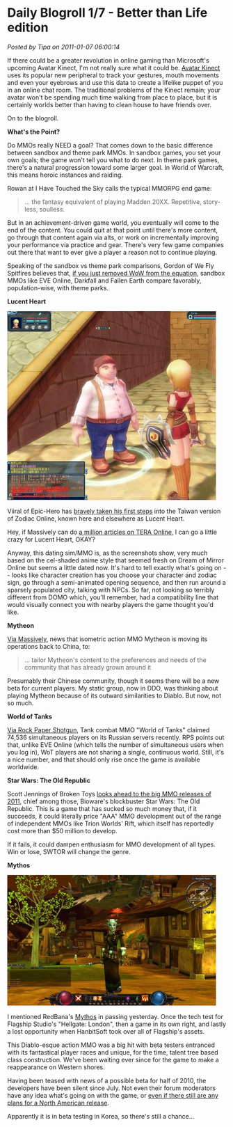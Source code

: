# Daily Blogroll 1/7 - Better than Life edition

*Posted by Tipa on 2011-01-07 06:00:14*



If there could be a greater revolution in online gaming than Microsoft's upcoming Avatar Kinect, I'm not really sure what it could be. [Avatar Kinect](http://www.youtube.com/watch?v=WxmyXxeczuE) uses its popular new peripheral to track your gestures, mouth movements and even your eyebrows and use this data to create a lifelike puppet of you in an online chat room. The traditional problems of the Kinect remain; your avatar won't be spending much time walking from place to place, but it is certainly worlds better than having to clean house to have friends over.

On to the blogroll.


**What's the Point?**

Do MMOs really NEED a goal? That comes down to the basic difference between sandbox and theme park MMOs. In sandbox games, you set your own goals; the game won't tell you what to do next. In theme park games, there's a natural progression toward some larger goal. In World of Warcraft, this means heroic instances and raiding.

Rowan at I Have Touched the Sky calls the typical MMORPG end game:


> ... the fantasy equivalent of playing Madden 20XX. Repetitive, story-less, soulless.



But in an achievement-driven game world, you eventually will come to the end of the content. You could quit at that point until there's more content, go through that content again via alts, or work on incrementally improving your performance via practice and gear. There's very few game companies out there that want to ever give a player a reason not to continue playing.

Speaking of the sandbox vs theme park comparisons, Gordon of We Fly Spitfires believes that, [if you just removed WoW from the equation](http://blog.weflyspitfires.com/2011/01/06/are-sandbox-mmos-dying-out/), sandbox MMOs like EVE Online, Darkfall and Fallen Earth compare favorably, population-wise, with theme parks.

**Lucent Heart**

![](../uploads/2011/01/ZodiacOnline.jpg "Zodiac Online")

Viiral of Epic-Hero has [bravely taken his first steps](http://epic-hero.com/adventure-logs/zodiac-online-lucent-heart-tw-a-log-1/) into the Taiwan version of Zodiac Online, known here and elsewhere as Lucent Heart.

Hey, if Massively can do [a million articles on TERA Online](http://massively.joystiq.com/category/tera/), I can go a little crazy for Lucent Heart, OKAY?

Anyway, this dating sim/MMO is, as the screenshots show, very much based on the cel-shaded anime style that seemed fresh on Dream of Mirror Online but seems a little dated now. It's hard to tell exactly what's going on -- looks like character creation has you choose your character and zodiac sign, go through a semi-animated opening sequence, and then run around a sparsely populated city, talking with NPCs. So far, not looking so terribly different from DOMO which, you'll remember, had a compatibility line that would visually connect you with nearby players the game thought you'd like.

**Mytheon**

[Via Massively](http://massively.joystiq.com/2011/01/06/utv-moves-mytheon-development-to-china-hints-at-upcoming-closed/), news that isometric action MMO Mytheon is moving its operations back to China, to:


> ... tailor Mytheon's content to the preferences and needs of the community that has already grown around it



Presumably their Chinese community, though it seems there will be a new beta for current players. My static group, now in DDO, was thinking about playing Mytheon because of its outward similarities to Diablo. But now, not so much.

**World of Tanks**

[Via Rock Paper Shotgun](http://www.rockpapershotgun.com/2011/01/06/world-of-tanks-claims-important-number/), Tank combat MMO "World of Tanks" claimed 74,536 simultaneous players on its Russian servers recently. RPS points out that, unlike EVE Online (which tells the number of simultaneous users when you log in), WoT players are not sharing a single, continuous world. Still, it's a nice number, and that should only rise once the game is available worldwide.

**Star Wars: The Old Republic**

Scott Jennings of Broken Toys [looks ahead to the big MMO releases of 2011](http://brokentoys.org/2011/01/06/2011-wow-not-wow/), chief among those, Bioware's blockbuster Star Wars: The Old Republic. This is a game that has sucked so much money that, if it succeeds, it could literally price "AAA" MMO development out of the range of independent MMOs like Trion Worlds' Rift, which itself has reportedly cost more than $50 million to develop.

If it fails, it could dampen enthusiasm for MMO development of all types. Win or lose, SWTOR will change the genre.

**Mythos**

[![](../uploads/2011/01/Fullscreen-capture-162011-104539-PM-480x300.jpg "Mythos")](../uploads/2011/01/Fullscreen-capture-162011-104539-PM.jpg)

I mentioned RedBana's [Mythos](http://www.mythos.com/) in passing yesterday. Once the tech test for Flagship Studio's "Hellgate: London", then a game in its own right, and lastly a lost opportunity when HanbitSoft took over all of Flagship's assets. 

This Diablo-esque action MMO was a big hit with beta testers entranced with its fantastical player races and unique, for the time, talent tree based class construction. We've been waiting ever since for the game to make a reappearance on Western shores.

Having been teased with news of a possible beta for half of 2010, the developers have been silent since July. Not even their forum moderators have any idea what's going on with the game, or [even if there still are any plans for a North American release](http://forums.redbana.com/showthread.php?t=33711).

Apparently it is in beta testing in Korea, so there's still a chance...

